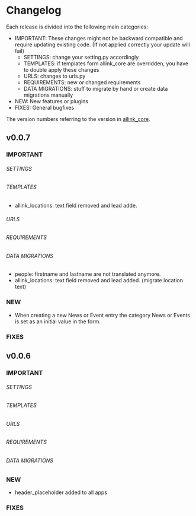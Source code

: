 # Changelog

Each release is divided into the following main categories:

- IMPORTANT: These changes might not be backward compatible and require updating existing code. (If not applied correctly your update will fail)
    - SETTINGS: change your setting.py accordingly
    - TEMPLATES: if templates form allink_core are overridden, you have to double apply these changes
    - URLS: changes to urls.py
    - REQUIREMENTS: new or changed requirements
    - DATA MIGRATIONS: stuff to migrate by hand or create data migrations manually
- NEW: New features or plugins
- FIXES: General bugfixes

The version numbers referring to the version in [allink_core](git@github.com/allink/allink-core.git).


## v0.0.7

### IMPORTANT

###### SETTINGS

###### TEMPLATES
- allink_locations: text field removed and lead adde.

###### URLS

###### REQUIREMENTS

###### DATA MIGRATIONS
- people: firstname and lastname are not translated anymore.
- allink_locations: text field removed and lead added. (migrate location text)

### NEW
- When creating a new News or Event entry the category News or Events is set as an initial value in the form.

### FIXES


## v0.0.6

### IMPORTANT

###### SETTINGS

###### TEMPLATES

###### URLS

###### REQUIREMENTS

###### DATA MIGRATIONS

### NEW
- header_placeholder added to all apps

### FIXES
